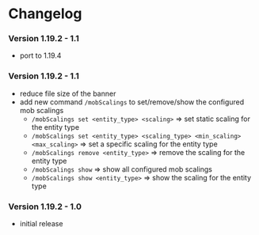 # Changelog

### Version 1.19.2 - 1.1
 - port to 1.19.4

### Version 1.19.2 - 1.1
 - reduce file size of the banner
 - add new command `/mobScalings` to set/remove/show the configured mob scalings
     - `/mobScalings set <entity_type> <scaling>` => set static scaling for the entity type
     - `/mobScalings set <entity_type> <scaling_type> <min_scaling> <max_scaling>` => set a specific scaling for the entity type
     - `/mobScalings remove <entity_type>` => remove the scaling for the entity type
     - `/mobScalings show` => show all configured mob scalings
     - `/mobScalings show <entity_type>` => show the scaling for the entity type

### Version 1.19.2 - 1.0
 - initial release
 